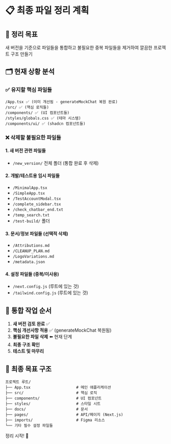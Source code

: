 # 📋 최종 파일 정리 계획

## 🎯 정리 목표
새 버전을 기준으로 파일들을 통합하고 불필요한 중복 파일들을 제거하여 깔끔한 프로젝트 구조 만들기

## 🗂 현재 상황 분석

### ✅ 유지할 핵심 파일들
```
/App.tsx ✅ (이미 개선됨 - generateMockChat 복원 완료)
/src/ ✅ (핵심 로직들)
/components/ ✅ (UI 컴포넌트들)  
/styles/globals.css ✅ (테마 시스템)
/components/ui/ ✅ (shadcn 컴포넌트들)
```

### ❌ 삭제할 불필요한 파일들

#### 1. 새 버전 관련 파일들
- `/new_version/` 전체 폴더 (통합 완료 후 삭제)

#### 2. 개발/테스트용 임시 파일들
- `/MinimalApp.tsx`
- `/SimpleApp.tsx` 
- `/TestAccountModal.tsx`
- `/complete_sidebar.tsx`
- `/check_chatbar_end.txt`
- `/temp_search.txt`
- `/test-build/` 폴더

#### 3. 문서/정보 파일들 (선택적 삭제)
- `/Attributions.md`
- `/CLEANUP_PLAN.md`
- `/LogoVariations.md`
- `/metadata.json`

#### 4. 설정 파일들 (중복/미사용)
- `/next.config.js` (루트에 있는 것)
- `/tailwind.config.js` (루트에 있는 것)

## 🔄 통합 작업 순서

1. **새 버전 검토 완료** ✅
2. **핵심 개선사항 적용** ✅ (generateMockChat 복원됨)
3. **불필요한 파일 삭제** ⬅️ 현재 단계
4. **최종 구조 확인**
5. **테스트 및 마무리**

## 📁 최종 목표 구조
```
프로젝트 루트/
├── App.tsx                    # 메인 애플리케이션
├── src/                       # 핵심 로직
├── components/                # UI 컴포넌트
├── styles/                    # 스타일 시트
├── docs/                      # 문서
├── pages/                     # API/페이지 (Next.js)
├── imports/                   # Figma 리소스
└── 기타 필수 설정 파일들
```

정리 시작! 🚀